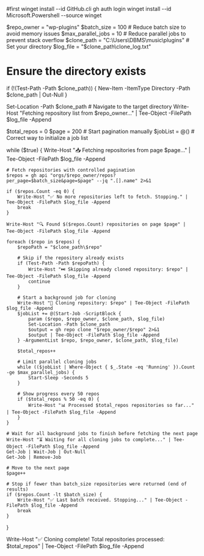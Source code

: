 #first winget install --id GitHub.cli
gh auth login
winget install --id Microsoft.Powershell --source winget


$repo_owner = "wp-plugins"
$batch_size = 100  # Reduce batch size to avoid memory issues
$max_parallel_jobs = 10  # Reduce parallel jobs to prevent stack overflow
$clone_path = "C:\Users\DBMS\music\plugins"  # Set your directory
$log_file = "$clone_path\clone_log.txt"

# Ensure the directory exists
if (!(Test-Path -Path $clone_path)) {
    New-Item -ItemType Directory -Path $clone_path | Out-Null
}

Set-Location -Path $clone_path  # Navigate to the target directory
Write-Host "Fetching repository list from $repo_owner..." | Tee-Object -FilePath $log_file -Append

$total_repos = 0
$page = 200  # Start pagination manually
$jobList = @()  # Correct way to initialize a job list

while ($true) {
    Write-Host "📥 Fetching repositories from page $page..." | Tee-Object -FilePath $log_file -Append

    # Fetch repositories with controlled pagination
    $repos = gh api "orgs/$repo_owner/repos?per_page=$batch_size&page=$page" --jq ".[].name" 2>&1

    if ($repos.Count -eq 0) {
        Write-Host "✅ No more repositories left to fetch. Stopping." | Tee-Object -FilePath $log_file -Append
        break
    }

    Write-Host "🔍 Found $($repos.Count) repositories on page $page" | Tee-Object -FilePath $log_file -Append

    foreach ($repo in $repos) {
        $repoPath = "$clone_path\$repo"

        # Skip if the repository already exists
        if (Test-Path -Path $repoPath) {
            Write-Host "⏭️ Skipping already cloned repository: $repo" | Tee-Object -FilePath $log_file -Append
            continue
        }

        # Start a background job for cloning
        Write-Host "🚀 Cloning repository: $repo" | Tee-Object -FilePath $log_file -Append
        $jobList += @(Start-Job -ScriptBlock {
            param ($repo, $repo_owner, $clone_path, $log_file)
            Set-Location -Path $clone_path
            $output = gh repo clone "$repo_owner/$repo" 2>&1
            $output | Tee-Object -FilePath $log_file -Append
        } -ArgumentList $repo, $repo_owner, $clone_path, $log_file)

        $total_repos++

        # Limit parallel cloning jobs
        while (($jobList | Where-Object { $_.State -eq 'Running' }).Count -ge $max_parallel_jobs) {
            Start-Sleep -Seconds 5
        }

        # Show progress every 50 repos
        if ($total_repos % 50 -eq 0) {
            Write-Host "📊 Processed $total_repos repositories so far..." | Tee-Object -FilePath $log_file -Append
        }
    }

    # Wait for all background jobs to finish before fetching the next page
    Write-Host "⏳ Waiting for all cloning jobs to complete..." | Tee-Object -FilePath $log_file -Append
    Get-Job | Wait-Job | Out-Null
    Get-Job | Remove-Job

    # Move to the next page
    $page++

    # Stop if fewer than batch_size repositories were returned (end of results)
    if ($repos.Count -lt $batch_size) {
        Write-Host "✅ Last batch received. Stopping..." | Tee-Object -FilePath $log_file -Append
        break
    }
}

Write-Host "✅ Cloning complete! Total repositories processed: $total_repos" | Tee-Object -FilePath $log_file -Append
